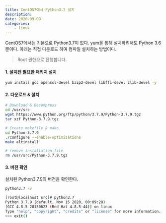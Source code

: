 ```yaml
---
title: CentOS7에서 Python3.7 설치
description:  
date: 2020-09-09
categories:
    - linux
---
```

CentOS7에서는 기본으로 Python3.7이 없다. yum을 통해 설치하려해도 Python 3.6뿐이다.
아래는 직접 다운로드 하여 컴파일 설치하는 방법이다.

> Root 권한으로 진행합니다.

#### 1. 설치전 필요한 패키지 설치

```bash
yum install gcc openssl-devel bzip2-devel libffi-devel zlib-devel -y
```

#### 2. 다운로드 & 설치

```bash
# Download & Decompress
cd /usr/src
wget https://www.python.org/ftp/python/3.7.9/Python-3.7.9.tgz
tar xzf Python-3.7.9.tgz

# Create makefile & make
cd Python-3.7.9
./configure --enable-optimizations
make altinstall

# remove installation file
rm /usr/src/Python-3.7.9.tgz
```

#### 3. 버전 확인

설치된 Python3.7.9의 버전을 확인한다.

```bash
python3.7 -v

[root@localhost src]# python3.7
Python 3.7.9 (default, Nov 15 2020, 00:09:28)
[GCC 4.8.5 20150623 (Red Hat 4.8.5-44)] on linux
Type "help", "copyright", "credits" or "license" for more information.
>>> exit()
```

